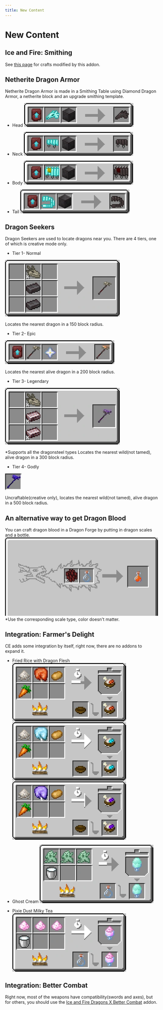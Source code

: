 ```yaml
---
title: New Content
---
```


# New Content

## Ice and Fire: Smithing
See [this page](https://modrinth.com/datapack/iceandfire_smithing) for crafts modified by this addon.

## Netherite Dragon Armor

Netherite Dragon Armor is made in a Smithing Table using Diamond Dragon Armor, a netherite block and an upgrade smithing template.

* Head
![Crafting recipe 1](./imgs/nda1c.webp "Crafting recipe 1")

* Neck
![Crafting recipe 2](./imgs/nda2c.webp "Crafting recipe 2")

* Body
![Crafting recipe 3](./imgs/nda3c.webp "Crafting recipe 3")

* Tail
![Crafting recipe 4](./imgs/nda4c.webp "Crafting recipe 4")

## Dragon Seekers

Dragon Seekers are used to locate dragons near you. There are 4 tiers, one of which is creative mode only.

* Tier 1- Normal
  
![Crafting recipe 5](./imgs/s1c.webp "Crafting recipe 5")

Locates the nearest dragon in a 150 block radius.

* Tier 2- Epic
  
![Crafting recipe 6](./imgs/s2c.webp "Crafting recipe 6")

Locates the nearest alive dragon in a 200 block radius.

* Tier 3- Legendary
  
![Crafting recipe 7](./imgs/s3c.webp "Crafting recipe 7")

*Supports all the dragonsteel types
Locates the nearest wild(not tamed), alive dragon in a 300 block radius.

* Tier 4- Godly
  
![Item 1](./imgs/s4i.webp "Item 1")

Uncraftable(creative only), locates the nearest wild(not tamed), alive dragon in a 500 block radius.

## An alternative way to get Dragon Blood

You can craft dragon blood in a Dragon Forge by putting in dragon scales and a bottle.
![Crafting recipe 13](./imgs/adb1c.webp "Crafting recipe 13")
*Use the corresponding scale type, color doesn't matter.

## Integration: Farmer's Delight

CE adds some integration by itself, right now, there are no addons to expand it.

* Fried Rice with Dragon Flesh
![Crafting recipe 8](./imgs/fd1c.webp "Crafting recipe 8")
![Crafting recipe 9](./imgs/fd2c.webp "Crafting recipe 9")
![Crafting recipe 10](./imgs/fd3c.webp "Crafting recipe 10")

* Ghost Cream
![Crafting recipe 11](./imgs/fd4c.webp "Crafting recipe 11")

* Pixie Dust Milky Tea
![Crafting recipe 12](./imgs/fd5c.webp "Crafting recipe 12")

## Integration: Better Combat

Right now, most of the weapons have compatibility(swords and axes), but for others, you should use the [Ice and Fire Dragons X Better Combat](https://www.curseforge.com/minecraft/mc-mods/ice-and-fire-dragons-x-better-combat) addon. 

